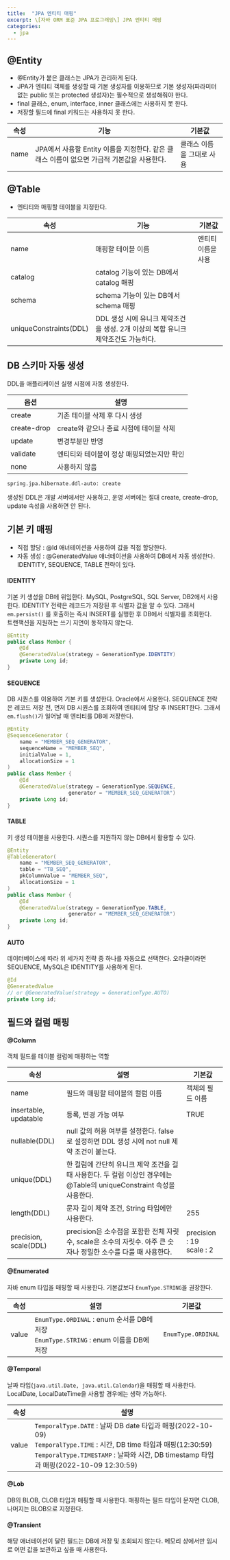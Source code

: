 ```yaml
---
title:  "JPA 엔티티 매핑"
excerpt: \[자바 ORM 표준 JPA 프로그래밍\] JPA 엔티티 매핑
categories:
  - jpa
---
```


## @Entity
- @Entity가 붙은 클래스는 JPA가 관리하게 된다.
- JPA가 엔티티 객체를 생성할 때 기본 생성자를 이용하므로 기본 생성자(파라미터 없는 public 또는 protected 생성자)는 필수적으로 생성해줘야 한다.
- final 클래스, enum, interface, inner 클래스에는 사용하지 못 한다.
- 저장할 필드에 final 키워드는 사용하지 못 한다.


속성 | 기능 | 기본값
---- | ---- | ----
name | JPA에서 사용할 Entity 이름을 지정한다. 같은 클래스 이름이 없으면 가급적 기본값을 사용한다. | 클래스 이름을 그대로 사용

## @Table
- 엔티티와 매핑할 테이블을 지정한다.

속성 | 기능 | 기본값
---- | ---- | ----
name | 매핑할 테이블 이름 | 엔티티 이름을 사용
catalog | catalog 기능이 있는 DB에서 catalog 매핑 | 
schema | schema 기능이 있는 DB에서 schema 매핑 | 
uniqueConstraints(DDL) | DDL 생성 시에 유니크 제약조건을 생성. 2개 이상의 복합 유니크 제약조건도 가능하다.

## DB 스키마 자동 생성
DDL을 애플리케이션 실행 시점에 자동 생성한다.

옵션 | 설명
---- | ----
create | 기존 테이블 삭제 후 다시 생성
create-drop | create와 같으나 종료 시점에 테이블 삭제
update | 변경부분만 반영
validate | 엔티티와 테이블이 정상 매핑되었는지만 확인
none | 사용하지 않음

  
```
spring.jpa.hibernate.ddl-auto: create
```  

생성된 DDL은 개발 서버에서만 사용하고, 운영 서버에는 절대 create, create-drop, update 속성을 사용하면 안 된다.


## 기본 키 매핑
- 직접 할당 : @Id 애너테이션을 사용하여 값을 직접 할당한다.
- 자동 생성 :  @GeneratedValue 애너테이션을 사용하여 DB에서 자동 생성한다. IDENTITY, SEQUENCE, TABLE 전략이 있다.

#### IDENTITY
기본 키 생성을 DB에 위임한다. MySQL, PostgreSQL, SQL Server, DB2에서 사용한다. IDENTITY 전략은 레코드가 저장된 후 식별자 값을 알 수 있다. 그래서 `em.persist()` 를 호출하는 즉시 INSERT를 실행한 후 DB에서 식별자를 조회한다.  
트랜잭션을 지원하는 쓰기 지연이 동작하지 않는다.

  
```java
@Entity
public class Member {
    @Id
    @GeneratedValue(strategy = GenerationType.IDENTITY)
    private Long id;
}
```  

#### SEQUENCE
DB 시퀀스를 이용하여 기본 키를 생성한다. Oracle에서 사용한다. SEQUENCE 전략은 레코드 저장 전, 먼저 DB 시퀀스를 조회하여 엔티티에 할당 후 INSERT한다. 그래서 `em.flush()`가 일어날 때 엔티티를 DB에 저장한다.

  
```java
@Entity
@SequenceGenerator (
    name = "MEMBER_SEQ_GENERATOR",
    sequenceName = "MEMBER_SEQ",
    initialValue = 1,
    allocationSize = 1
)
public class Member {
    @Id
    @GeneratedValue(strategy = GenerationType.SEQUENCE,
                    generator = "MEMBER_SEQ_GENERATOR")
    private Long id;
}
```  

#### TABLE
키 생성 테이블을 사용한다. 시퀀스를 지원하지 않는 DB에서 활용할 수 있다.

  
```java
@Entity
@TableGenerator(
    name = "MEMBER_SEQ_GENERATOR",
    table = "TB_SEQ",
    pkColumnValue = "MEMBER_SEQ",
    allocationSize = 1
)
public class Member {
    @Id
    @GeneratedValue(strategy = GenerationType.TABLE,
                    generator = "MEMBER_SEQ_GENERATOR")
    private Long id;
}
```  

#### AUTO
데이터베이스에 따라 위 세가지 전략 중 하나를 자동으로 선택한다. 오라클이라면 SEQUENCE, MySQL은 IDENTITY를 사용하게 된다.

  
```java
@Id
@GeneratedValue
// or @GeneratedValue(strategy = GenerationType.AUTO)
private Long id;
```  

## 필드와 컬럼 매핑

#### @Column
객체 필드를 테이블 컬럼에 매핑하는 역할

속성 | 설명 | 기본값
---- | ---- | ----
name | 필드와 매핑할 테이블의 컬럼 이름 | 객체의 필드 이름
insertable, updatable | 등록, 변경 가능 여부 | TRUE
nullable(DDL) | null 값의 허용 여부를 설정한다. false로 설정하면 DDL 생성 시에 not null 제약 조건이 붙는다. | 
unique(DDL) | 한 컬럼에 간단히 유니크 제약 조건을 걸 때 사용한다. 두 컬럼 이상인 경우에는 @Table의 uniqueConstraint 속성을 사용한다. | 
length(DDL) | 문자 길이 제약 조건, String 타입에만 사용한다. | 255 
precision, scale(DDL) | precision은 소수점을 포함한 전체 자릿수, scale은 소수의 자릿수. 아주 큰 숫자나 정밀한 소수를 다룰 때 사용한다. | precision : 19<br/>scale : 2

#### @Enumerated
자바 enum 타입을 매핑할 때 사용한다. 기본값보다 `EnumType.STRING`을 권장한다.

속성 | 설명 | 기본값
---- | ---- | ----
value | `EnumType.ORDINAL` : enum 순서를 DB에 저장<br/>`EnumType.STRING` : enum 이름을 DB에 저장 | `EnumType.ORDINAL`

#### @Temporal
날짜 타입(`java.util.Date, java.util.Calendar`)을 매핑할 때 사용한다. LocalDate, LocalDateTime을 사용할 경우에는 생략 가능하다.

속성 | 설명
---- | ----
value | `TemporalType.DATE` : 날짜 DB date 타입과 매핑(2022-10-09)<br/>`TemporalType.TIME` : 시간, DB time 타입과 매핑(12:30:59)<br/>`TemporalType.TIMESTAMP` : 날짜와 시간, DB timestamp 타입과 매핑(2022-10-09 12:30:59)

#### @Lob
DB의 BLOB, CLOB 타입과 매핑할 때 사용한다. 매핑하는 필드 타입이 문자면 CLOB, 나머지는 BLOB으로 지정한다.

#### @Transient
해당 애너테이션이 달린 필드는 DB에 저장 및 조회되지 않는다. 메모리 상에서만 임시로 어떤 값을 보관하고 싶을 때 사용한다.